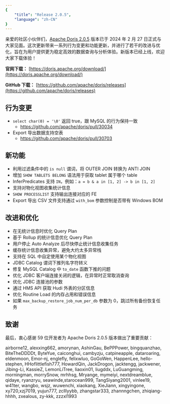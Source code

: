 ```yaml
---
{
    "title": "Release 2.0.5",
    "language": "zh-CN"
}
---
```


亲爱的社区小伙伴们，[Apache Doris 2.0.5](https://doris.apache.org/download/) 版本已于 2024 年 2 月 27 日正式与大家见面。这次更新带来一系列行为变更和功能更新，并进行了若干的改进与优化，旨在为用户提供更为稳定高效的数据查询与分析体验。新版本已经上线，欢迎大家下载体验！

**官网下载：** [https://doris.apache.org/download/](https://doris.apache.org/download/)

**GitHub 下载：** [https://github.com/apache/doris/releases](https://github.com/apache/doris/releases)


## 行为变更
- `select char(0) = '\0'`  返回 true，跟 MySQL 的行为保持一致
  - https://github.com/apache/doris/pull/30034
- Export 导出数据支持空表
  - https://github.com/apache/doris/pull/30703

## 新功能
- 利用过滤条件中的 `is null` 谓词，将 OUTER JOIN 转换为 ANTI JOIN
- 增加 `SHOW TABLETS BELONG` 语法用于获取 tablet 属于哪个 table
- InferPredicates 支持 `IN`，例如：`a = b & a in [1, 2] -> b in [1, 2]`
- 支持对物化视图收集统计信息
- `SHOW PROCESSLIST` 支持输出连接对应的 FE
- Export 导出 CSV 文件支持通过 `with_bom` 参数控制是否带有 Windows BOM

## 改进和优化
- 在无统计信息时优化 Query Plan
- 基于 Rollup 的统计信息优化 Query Plan
- 用户停止 Auto Analyze 后尽快停止统计信息收集任务
- 缓存统计信息收集异常，避免大约太多异常栈
- 支持在 SQL 中自定使用某个物化视图
- JDBC Catalog 谓词下推列名字符转义
- 修复 MySQL Catalog 中 `to_date` 函数下推的问题
- 优化 JDBC 客户端连接关闭的逻辑，在异常时正常取消查询
- 优化 JDBC 连接池的参数
- 通过 HMS API 获取 Hudi 外表的分区信息
- 优化 Routine Load 的内存占用和错误信息
- 如果 `max_backup_restore_job_num_per_db` 参数为 0，跳过所有备份恢复任务


## 致谢
最后，衷心感谢 59 位开发者为 Apache Doris 2.0.5 版本做出了重要贡献：

airborne12, alexxing662, amorynan, AshinGau, BePPPower, bingquanzhao, BiteTheDDDDt, ByteYue, caiconghui, cambyzju, catpineapple, dataroaring, eldenmoon, Emor-nj, englefly, felixwluo, GoGoWen, HappenLee, hello-stephen, HHoflittlefish777, HowardQin, JackDrogon, jacktengg, jackwener, Jibing-Li, KassieZ, LemonLiTree, liaoxin01, liugddx, LuGuangming, morningman, morrySnow, mrhhsg, Mryange, mymeiyi, nextdreamblue, qidaye, ryanzryu, seawinde,starocean999, TangSiyang2001, vinlee19, w41ter, wangbo, wsjz, wuwenchi, xiaokang, XieJiann, xingyingone, xy720,xzj7019, yujun777, zclllyybb, zhangstar333, zhannngchen, zhiqiang-hhhh, zxealous, zy-kkk, zzzxl1993

